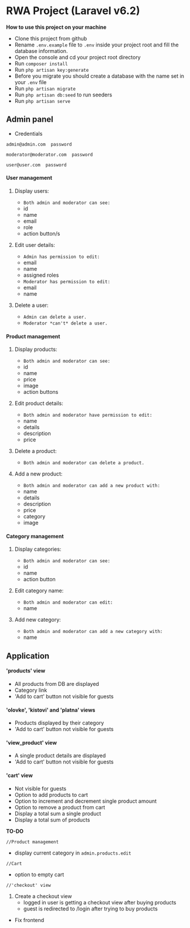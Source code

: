 # RWA Project (Laravel v6.2)

**How to use this project on your machine**

- Clone this project from github
- Rename `.env.example` file to `.env` inside your project root and fill the database information.
- Open the console and cd your project root directory
- Run `composer install`
- Run `php artisan key:generate` 
- Before you migrate you should create a database with the name set in your `.env` file
- Run `php artisan migrate`
- Run `php artisan db:seed` to run seeders
- Run `php artisan serve`

## Admin panel

- Credentials

`admin@admin.com  password`

`moderator@moderator.com  password`

`user@user.com  password`

#### User management

1. Display users:
    - `Both admin and moderator can see:`
    - id
    - name
    - email
    - role
    - action button/s

2. Edit user details:
    - `Admin has permission to edit:`
    - email
    - name
    - assigned roles
    - `Moderator has permission to edit:`
    - email
    - name
3. Delete a user:
    - `Admin can delete a user.`
    - `Moderator *can't* delete a user.`


#### Product management

1. Display products:
    - `Both admin and moderator can see:`
    - id
    - name
    - price
    - image
    - action buttons

2. Edit product details:
    - `Both admin and moderator have permission to edit:`
    - name
    - details
    - description
    - price

3. Delete a product:
    - `Both admin and moderator can delete a product.`

4. Add a new product:
    - `Both admin and moderator can add a new product with:`
    - name
    - details
    - description
    - price
    - category
    - image

#### Category management

1. Display categories:
    - `Both admin and moderator can see:`
    - id
    - name
    - action button

2. Edit category name:
    - `Both admin and moderator can edit:`
    - name

3. Add new category:
    - `Both admin and moderator can add a new category with:`
    - name

## Application

#### 'products' view

- All products from DB are displayed 
- Category link
- 'Add to cart' button not visible for guests

#### 'olovke', 'kistovi' and 'platna' views

- Products displayed by their category
- 'Add to cart' button not visible for guests

#### 'view_product' view

- A single product details are displayed
- 'Add to cart' button not visible for guests

#### 'cart' view

- Not visible for guests
- Option to add products to cart
- Option to increment and decrement single product amount
- Option to remove a product from cart
- Display a total sum a single product
- Display a total sum of products

**TO-DO**

`//Product management`
- display current category in `admin.products.edit`

`//Cart`
- option to empty cart

`//'checkout' view`
1. Create a checkout view
    - logged in user is getting a checkout view after buying products
    - guest is redirected to /login after trying to buy products

- Fix frontend


